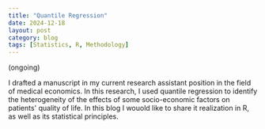 ```yaml
---
title: "Quantile Regression"
date: 2024-12-18
layout: post
category: blog
tags: [Statistics, R, Methodology]
---
```


(ongoing)

I drafted a manuscript in my current research assistant position in the field of medical economics. In this research, I used quantile regression to identify the heterogeneity of the effects of some socio-economic factors on patients' quality of life. In this blog I wouold like to share it realization in R, as well as its statistical principles.


